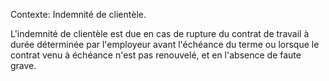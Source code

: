 Contexte: Indemnité de clientèle.

L'indemnité de clientèle est due en cas de rupture du contrat de travail à durée déterminée par l'employeur avant l'échéance du terme ou lorsque le contrat venu à échéance n'est pas renouvelé, et en l'absence de faute grave.